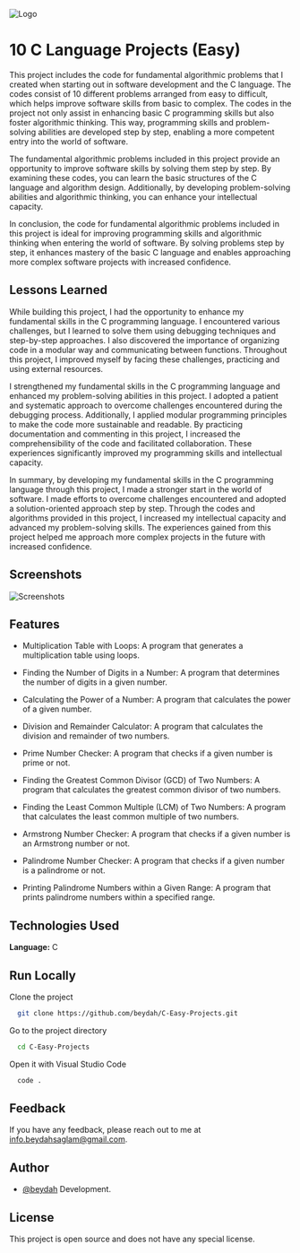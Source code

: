 
![Logo](https://raw.githubusercontent.com/beydah/images/main/images/BeydahGithubProjectBanner2.gif)

# 10 C Language Projects (Easy)

This project includes the code for fundamental algorithmic problems that I created when starting out in software development and the C language. The codes consist of 10 different problems arranged from easy to difficult, which helps improve software skills from basic to complex. The codes in the project not only assist in enhancing basic C programming skills but also foster algorithmic thinking. This way, programming skills and problem-solving abilities are developed step by step, enabling a more competent entry into the world of software.

The fundamental algorithmic problems included in this project provide an opportunity to improve software skills by solving them step by step. By examining these codes, you can learn the basic structures of the C language and algorithm design. Additionally, by developing problem-solving abilities and algorithmic thinking, you can enhance your intellectual capacity.

In conclusion, the code for fundamental algorithmic problems included in this project is ideal for improving programming skills and algorithmic thinking when entering the world of software. By solving problems step by step, it enhances mastery of the basic C language and enables approaching more complex software projects with increased confidence.

## Lessons Learned

While building this project, I had the opportunity to enhance my fundamental skills in the C programming language. I encountered various challenges, but I learned to solve them using debugging techniques and step-by-step approaches. I also discovered the importance of organizing code in a modular way and communicating between functions. Throughout this project, I improved myself by facing these challenges, practicing and using external resources.

I strengthened my fundamental skills in the C programming language and enhanced my problem-solving abilities in this project. I adopted a patient and systematic approach to overcome challenges encountered during the debugging process. Additionally, I applied modular programming principles to make the code more sustainable and readable. By practicing documentation and commenting in this project, I increased the comprehensibility of the code and facilitated collaboration. These experiences significantly improved my programming skills and intellectual capacity.

In summary, by developing my fundamental skills in the C programming language through this project, I made a stronger start in the world of software. I made efforts to overcome challenges encountered and adopted a solution-oriented approach step by step. Through the codes and algorithms provided in this project, I increased my intellectual capacity and advanced my problem-solving skills. The experiences gained from this project helped me approach more complex projects in the future with increased confidence.

  
## Screenshots

![Screenshots](https://raw.githubusercontent.com/beydah/images/main/images/BeydahGithubProjectScreen2.gif)

## Features

- Multiplication Table with Loops: A program that generates a multiplication table using loops.

- Finding the Number of Digits in a Number: A program that determines the number of digits in a given number.

- Calculating the Power of a Number: A program that calculates the power of a given number.

- Division and Remainder Calculator: A program that calculates the division and remainder of two numbers.

- Prime Number Checker: A program that checks if a given number is prime or not.

- Finding the Greatest Common Divisor (GCD) of Two Numbers: A program that calculates the greatest common divisor of two numbers.

- Finding the Least Common Multiple (LCM) of Two Numbers: A program that calculates the least common multiple of two numbers.

- Armstrong Number Checker: A program that checks if a given number is an Armstrong number or not.

- Palindrome Number Checker: A program that checks if a given number is a palindrome or not.

- Printing Palindrome Numbers within a Given Range: A program that prints palindrome numbers within a specified range.

## Technologies Used

**Language:** C

## Run Locally

Clone the project

```bash
  git clone https://github.com/beydah/C-Easy-Projects.git
```

Go to the project directory

```bash
  cd C-Easy-Projects
```

Open it with Visual Studio Code

```bash
  code .
```
  
## Feedback

If you have any feedback, please reach out to me at info.beydahsaglam@gmail.com.
  
## Author

- [@beydah](https://github.com/beydah) Development.

## License

This project is open source and does not have any special license.
